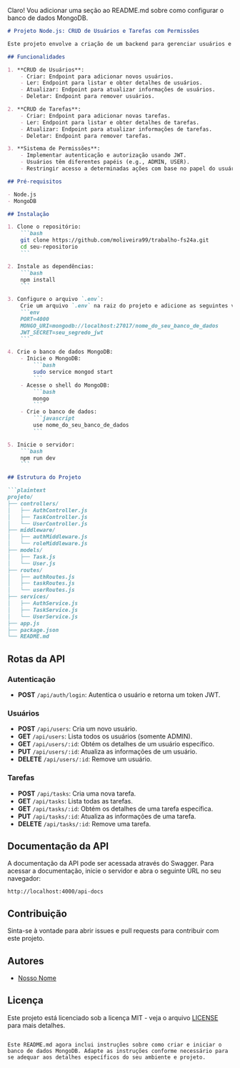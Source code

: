Claro! Vou adicionar uma seção ao README.md sobre como configurar o banco de dados MongoDB.

```markdown
# Projeto Node.js: CRUD de Usuários e Tarefas com Permissões

Este projeto envolve a criação de um backend para gerenciar usuários e tarefas com operações CRUD e um sistema de permissões utilizando JWT para autenticação e autorização.

## Funcionalidades

1. **CRUD de Usuários**:
    - Criar: Endpoint para adicionar novos usuários.
    - Ler: Endpoint para listar e obter detalhes de usuários.
    - Atualizar: Endpoint para atualizar informações de usuários.
    - Deletar: Endpoint para remover usuários.

2. **CRUD de Tarefas**:
    - Criar: Endpoint para adicionar novas tarefas.
    - Ler: Endpoint para listar e obter detalhes de tarefas.
    - Atualizar: Endpoint para atualizar informações de tarefas.
    - Deletar: Endpoint para remover tarefas.

3. **Sistema de Permissões**:
    - Implementar autenticação e autorização usando JWT.
    - Usuários têm diferentes papéis (e.g., ADMIN, USER).
    - Restringir acesso a determinadas ações com base no papel do usuário.

## Pré-requisitos

- Node.js
- MongoDB

## Instalação

1. Clone o repositório:
    ```bash
    git clone https://github.com/moliveira99/trabalho-fs24a.git
    cd seu-repositorio
    ```

2. Instale as dependências:
    ```bash
    npm install
    ```

3. Configure o arquivo `.env`:
    Crie um arquivo `.env` na raiz do projeto e adicione as seguintes variáveis de ambiente:
    ```env
    PORT=4000
    MONGO_URI=mongodb://localhost:27017/nome_do_seu_banco_de_dados
    JWT_SECRET=seu_segredo_jwt
    ```

4. Crie o banco de dados MongoDB:
    - Inicie o MongoDB:
        ```bash
        sudo service mongod start
        ```
    - Acesse o shell do MongoDB:
        ```bash
        mongo
        ```
    - Crie o banco de dados:
        ```javascript
        use nome_do_seu_banco_de_dados
        ```

5. Inicie o servidor:
    ```bash
    npm run dev
    ```

## Estrutura do Projeto

```plaintext
projeto/
├── controllers/
│   ├── AuthController.js
│   ├── TaskController.js
│   └── UserController.js
├── middleware/
│   ├── authMiddleware.js
│   └── roleMiddleware.js
├── models/
│   ├── Task.js
│   └── User.js
├── routes/
│   ├── authRoutes.js
│   ├── taskRoutes.js
│   └── userRoutes.js
├── services/
│   ├── AuthService.js
│   ├── TaskService.js
│   └── UserService.js
├── app.js
├── package.json
└── README.md
```

## Rotas da API

### Autenticação

- **POST** `/api/auth/login`: Autentica o usuário e retorna um token JWT.

### Usuários

- **POST** `/api/users`: Cria um novo usuário.
- **GET** `/api/users`: Lista todos os usuários (somente ADMIN).
- **GET** `/api/users/:id`: Obtém os detalhes de um usuário específico.
- **PUT** `/api/users/:id`: Atualiza as informações de um usuário.
- **DELETE** `/api/users/:id`: Remove um usuário.

### Tarefas

- **POST** `/api/tasks`: Cria uma nova tarefa.
- **GET** `/api/tasks`: Lista todas as tarefas.
- **GET** `/api/tasks/:id`: Obtém os detalhes de uma tarefa específica.
- **PUT** `/api/tasks/:id`: Atualiza as informações de uma tarefa.
- **DELETE** `/api/tasks/:id`: Remove uma tarefa.

## Documentação da API

A documentação da API pode ser acessada através do Swagger. Para acessar a documentação, inicie o servidor e abra o seguinte URL no seu navegador:

```
http://localhost:4000/api-docs
```

## Contribuição

Sinta-se à vontade para abrir issues e pull requests para contribuir com este projeto.

## Autores

- [Nosso Nome](https://github.com/seu-usuario)

## Licença

Este projeto está licenciado sob a licença MIT - veja o arquivo [LICENSE](LICENSE) para mais detalhes.
```

Este README.md agora inclui instruções sobre como criar e iniciar o banco de dados MongoDB. Adapte as instruções conforme necessário para se adequar aos detalhes específicos do seu ambiente e projeto.